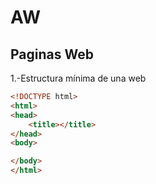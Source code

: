 # AW
## Paginas Web
1.-Estructura mínima de una web
```html
<!DOCTYPE html>
<html>
<head>
	<title></title>
</head>
<body>

</body>
</html>
```
